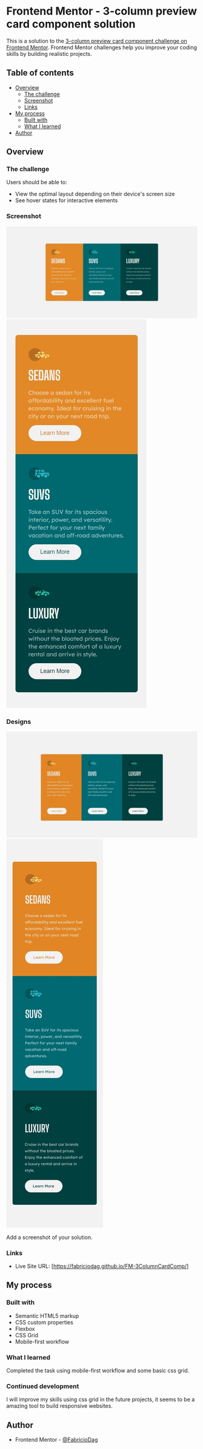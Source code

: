 # Frontend Mentor - 3-column preview card component solution

This is a solution to the [3-column preview card component challenge on Frontend Mentor](https://www.frontendmentor.io/challenges/3column-preview-card-component-pH92eAR2-). Frontend Mentor challenges help you improve your coding skills by building realistic projects. 

## Table of contents

- [Overview](#overview)
  - [The challenge](#the-challenge)
  - [Screenshot](#screenshot)
  - [Links](#links)
- [My process](#my-process)
  - [Built with](#built-with)
  - [What I learned](#what-i-learned)
- [Author](#author)

## Overview

### The challenge

Users should be able to:

- View the optimal layout depending on their device's screen size
- See hover states for interactive elements

### Screenshot

![](./screenshots/Desktop.jpeg)
![](./screenshots/Mobile.jpeg)

### Designs

![](./design/desktop-design.jpg)
![](./design/mobile-design.jpg)

Add a screenshot of your solution.

### Links

- Live Site URL: [https://fabriciodag.github.io/FM-3ColumnCardComp/]

## My process

### Built with

- Semantic HTML5 markup
- CSS custom properties
- Flexbox
- CSS Grid
- Mobile-first workflow

### What I learned

Completed the task using mobile-first workflow and some basic css grid.


### Continued development

I will improve my skills using css grid in the future projects, it seems to be a amazing tool to build responsive websites.


## Author
- Frontend Mentor - [@FabricioDag](https://www.frontendmentor.io/profile/FabricioDag)

